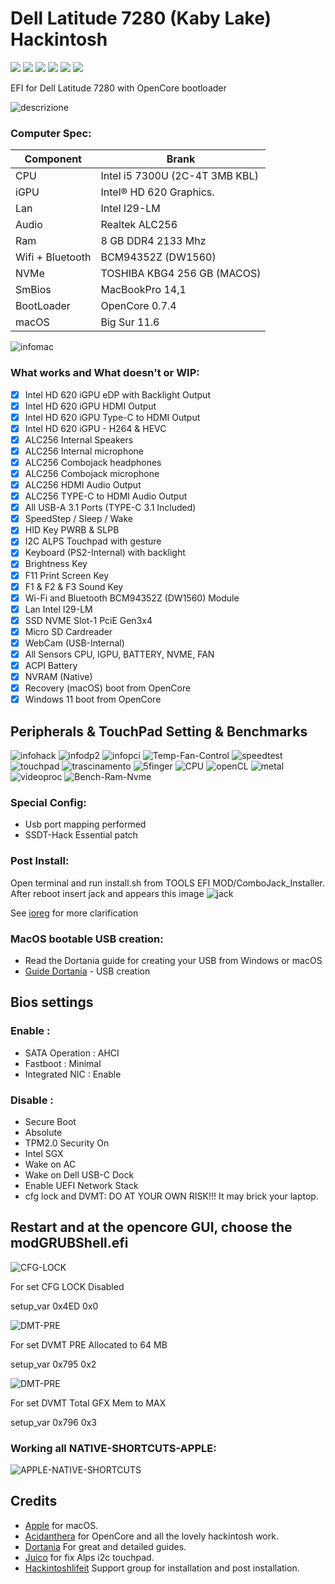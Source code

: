 # Dell Latitude 7280 (Kaby Lake) Hackintosh
[![](https://img.shields.io/badge/Gitter%20HL%20Community-Chat-informational?style=flat&logo=gitter&logoColor=white&color=ed1965)](https://gitter.im/Hackintosh-Life-IT/community)
[![](https://img.shields.io/badge/EFI-Release-informational?style=flat&logo=apple&logoColor=white&color=9debeb)](https://github.com/Lorys89/DELL_LATITUDE_7280/releases)
[![](https://img.shields.io/badge/Telegram-HackintoshLifeIT-informational?style=flat&logo=telegram&logoColor=white&color=5fb659)](https://t.me/HackintoshLife_it)
[![](https://img.shields.io/badge/Facebook-HackintoshLifeIT-informational?style=flat&logo=facebook&logoColor=white&color=3a4dc9)](https://www.facebook.com/hackintoshlife/)
[![](https://img.shields.io/badge/Instagram-HackintoshLifeIT-informational?style=flat&logo=instagram&logoColor=white&color=8a178a)](https://www.instagram.com/hackintoshlife.it_official/)
[![](https://img.shields.io/badge/PayPal-HackintoshLifeIT-informational?style=flat&logo=paypal&logoColor=white&color=00B2EE)](https://www.paypal.com/cgi-bin/webscr?cmd=_s-xclick&hosted_button_id=RWBVVWL8H9JC2&source=url)



EFI for Dell Latitude 7280 with OpenCore bootloader

![descrizione](./Screenshot/pc.jpg)

### Computer Spec:

| Component        | Brank                              |
| ---------------- | ---------------------------------- |
| CPU              | Intel i5 7300U (2C-4T 3MB KBL)     |
| iGPU             | Intel® HD 620 Graphics.            |
| Lan              | Intel I29-LM                       |
| Audio            | Realtek ALC256                     |
| Ram              | 8 GB DDR4 2133 Mhz                 |
| Wifi + Bluetooth | BCM94352Z (DW1560)                 |
| NVMe             | TOSHIBA KBG4 256 GB (MACOS)        |
| SmBios           | MacBookPro 14,1                    |
| BootLoader       | OpenCore 0.7.4                     |
| macOS            | Big Sur 11.6                       |


![infomac](./Screenshot/infomac.png)

### What works and What doesn't or WIP:

- [x] Intel HD 620 iGPU eDP with Backlight Output
- [x] Intel HD 620 iGPU HDMI Output 
- [x] Intel HD 620 iGPU Type-C to HDMI Output
- [x] Intel HD 620 iGPU - H264 & HEVC
- [x] ALC256 Internal Speakers
- [x] ALC256 Internal microphone
- [x] ALC256 Combojack headphones
- [x] ALC256 Combojack microphone
- [x] ALC256 HDMI Audio Output
- [x] ALC256 TYPE-C to HDMI Audio Output
- [x] All USB-A 3.1 Ports (TYPE-C 3.1 Included)
- [x] SpeedStep / Sleep / Wake
- [x] HID Key PWRB & SLPB 
- [x] I2C ALPS Touchpad with gesture
- [x] Keyboard (PS2-Internal) with backlight
- [x] Brightness Key
- [x] F11 Print Screen Key
- [x] F1 & F2 & F3 Sound Key
- [x] Wi-Fi and Bluetooth BCM94352Z (DW1560) Module
- [x] Lan Intel I29-LM
- [x] SSD NVME Slot-1 PciE Gen3x4
- [x] Micro SD Cardreader
- [x] WebCam (USB-Internal)
- [x] All Sensors CPU, IGPU, BATTERY, NVME, FAN
- [x] ACPI Battery
- [x] NVRAM (Native)
- [x] Recovery (macOS) boot from OpenCore
- [x] Windows 11 boot from OpenCore

## Peripherals & TouchPad Setting & Benchmarks

![infohack](./Screenshot/periferiche.png)
![infodp2](./Screenshot/pci-list.png)
![infopci](./Screenshot/pci-dev.png)
![Temp-Fan-Control](./Screenshot/Temp-Fan-Control.png)
![speedtest](./Screenshot/speedtest.png)
![touchpad](./Screenshot/touchpad.png)
![trascinamento](./Screenshot/trascinamento.png)
![5finger](./Screenshot/fingermgmt.png)
![CPU](./Screenshot/CPU.png)
![openCL](./Screenshot/openCL.png)
![metal](./Screenshot/metal.png)
![videoproc](./Screenshot/videoproc.png)
![Bench-Ram-Nvme](./Screenshot/Bench-Ram-Nvme.png)


### Special Config:

- Usb port mapping performed
- SSDT-Hack Essential patch

### Post Install:

Open terminal and run install.sh from TOOLS EFI MOD/ComboJack_Installer. After reboot insert jack and appears this image
![jack](./Screenshot/Combojackfix.png)

See [ioreg](./MacBook%20Pro%2014%2C1.ioreg) for more clarification


### MacOS bootable USB creation:
- Read the Dortania guide for creating your USB from Windows or macOS
- [Guide Dortania](https://dortania.github.io/OpenCore-Install-Guide/installer-guide/) - USB creation


## Bios settings
### Enable :
* SATA Operation : AHCI
* Fastboot : Minimal
* Integrated NIC : Enable


### Disable : 
* Secure Boot
* Absolute
* TPM2.0 Security On
* Intel SGX
* Wake on AC
* Wake on Dell USB-C Dock
* Enable UEFI Network Stack
* cfg lock and DVMT: DO AT YOUR OWN RISK!!! It may brick your laptop.

## Restart and at the opencore GUI, choose the modGRUBShell.efi

![CFG-LOCK](./Screenshot/CFG-LOCK.png)

For set CFG LOCK Disabled

setup_var 0x4ED 0x0

![DMT-PRE](./Screenshot/DVMT-PRE.png)

For set DVMT PRE Allocated to 64 MB

setup_var 0x795 0x2

![DMT-PRE](./Screenshot/DVMT-TOT.png)

For set DVMT Total GFX Mem to MAX

setup_var 0x796 0x3


### Working all NATIVE-SHORTCUTS-APPLE:

![APPLE-NATIVE-SHORTCUTS](./Screenshot/APPLE-NATIVE-SHORTCUTS.png)

## Credits

- [Apple](https://apple.com) for macOS.
- [Acidanthera](https://github.com/acidanthera) for OpenCore and all the lovely hackintosh work.
- [Dortania](https://dortania.github.io/OpenCore-Install-Guide/config-laptop.plist/icelake.html) For great and detailed guides.
- [Juico](https://github.com/juico) for fix Alps i2c touchpad.
- [Hackintoshlifeit](https://github.com/Hackintoshlifeit) Support group for installation and post installation.
